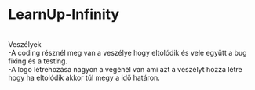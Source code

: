# LearnUp-Infinity
<br>Veszélyek 
<br>-A coding résznél meg van a veszélye hogy eltolódik és vele együtt a bug fixing és a testing.
<br>-A logo létrehozása nagyon a végénél van ami azt a veszélyt hozza létre hogy ha eltolódik akkor túl megy a idő határon.
